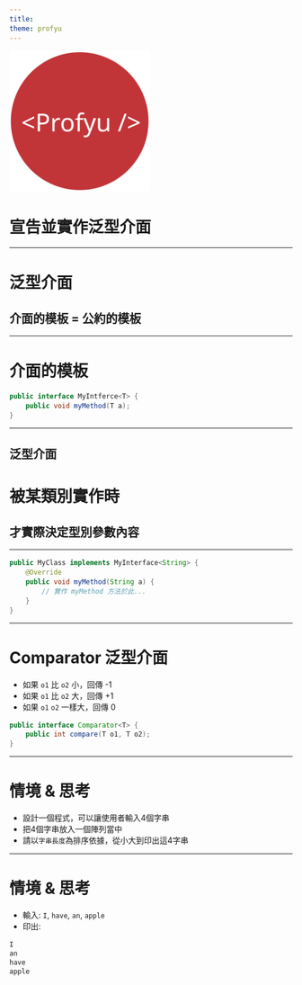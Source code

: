 ```yaml
---
title:  
theme: profyu
---
```


<!-- .slide: data-background="assets/background.png" -->
<img style='border:none;background:none;box-shadow:none;' src='assets/logo.svg' width="250"/>

# 宣告並實作泛型介面

---

# 泛型介面
## 介面的模板 = 公約的模板

---

# 介面的模板

```java
public interface MyIntferce<T> {
    public void myMethod(T a);
}
```

---

## 泛型介面
# 被某類別實作時
## 才實際決定型別參數內容

---

```java
public MyClass implements MyInterface<String> {
    @Override
    public void myMethod(String a) {
        // 實作 myMethod 方法於此...
    }
}
```

---

#  Comparator 泛型介面

* 如果 `o1` 比 `o2` 小，回傳 -1
* 如果 `o1` 比 `o2` 大，回傳 +1
* 如果 `o1` `o2` 一樣大，回傳 0

```java
public interface Comparator<T> {
    public int compare(T o1, T o2);
}
```

---

# 情境 & 思考

* 設計一個程式，可以讓使用者輸入4個字串
* 把4個字串放入一個陣列當中
* 請以`字串長度`為排序依據，從小大到印出這4字串

---

# 情境 & 思考

* 輸入: `I`, `have`, `an`, `apple`
* 印出: 
```
I
an
have
apple
```